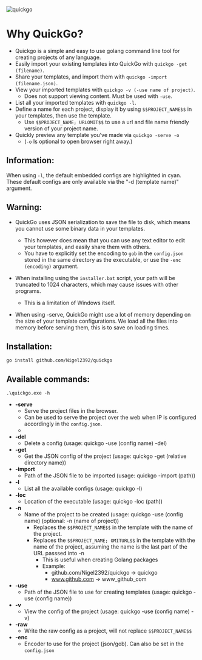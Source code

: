 ![quickgo](https://user-images.githubusercontent.com/91429854/199236480-a1e16f40-88c9-448a-a852-f982980f562b.png)
# Why QuickGo?
- Quickgo is a simple and easy to use golang command line tool for creating projects of any language.
- Easily import your existing templates into QuickGo with `quickgo -get (filename)`.
- Share your templates, and import them with `quickgo -import (filename.json)`.
- View your imported templates with `quickgo -v (-use name of project)`.
  - Does not support viewing content. Must be used with `-use`.
- List all your imported templates with `quickgo -l`.
- Define a name for each project, display it by using `$$PROJECT_NAME$$` in your templates, then use the template.
  - Use `$$PROJECT_NAME; URLOMIT$$` to use a url and file name friendly version of your project name.
- Quickly preview any template you've made via `quickgo -serve -o` 
  - (`-o` Is optional to open browser right away.)

## Information:
When using `-l`, the default embedded configs are highlighted in cyan. 
These default configs are only available via the "-d (template name)" argument.

## Warning:
* QuickGo uses JSON serialization to save the file to disk, which means you cannot use some binary data in your templates. 
  * This however does mean that you can use any text editor to edit your templates, and easily share them with others.
  * You have to explicitly set the encoding to `gob` in the `config.json` stored in the same directory as the executable, or use the `-enc (encoding)` argument.

* When installing using the `installer.bat` script, your path will be truncated to 1024 characters, which may cause issues with other programs.
  * This is a limitation of Windows itself.

* When using -serve, QuickGo might use a lot of memory depending on the size of your template configurations. 
  We load all the files into memory before serving them, this is to save on loading times.

## Installation:
```
go install github.com/Nigel2392/quickgo
```

## Available commands:
```
.\quickgo.exe -h
```
- **-serve**
  - Serve the project files in the browser.
  - Can be used to serve the project over the web when IP is configured accordingly in the `config.json`.
  - 
- **-del**
  - Delete a config (usage: quickgo -use (config name) -del)
- **-get**
  - Get the JSON config of the project (usage: quickgo -get (relative directory name))
- **-import**
  - Path of the JSON file to be imported (usage: quickgo -import (path))
- **-l**    
  - List all the available configs (usage: quickgo -l)
- **-loc**
  - Location of the executable (usage: quickgo -loc (path))
- **-n**
  - Name of the project to be created (usage: quickgo -use (config name) (optional: -n (name of project))
    - Replaces the `$$PROJECT_NAME$$` in the template with the name of the project.
    - Replaces the `$$PROJECT_NAME; OMITURL$$` in the template with the name of the project, assuming the name is the last part of the URL passsed into -n
      - This is useful when creating Golang packages
      - Example: 
        - github.com/Nigel2392/quickgo -> quickgo
        - www.github.com -> www_github_com
- **-use**
  - Path of the JSON file to use for creating templates (usage: quickgo -use (config name))
- **-v**
  - View the config of the project (usage: quickgo -use (config name) -v)
- **-raw**
  - Write the raw config as a project, will not replace `$$PROJECT_NAME$$`
- **-enc**
  - Encoder to use for the project (json/gob). Can also be set in the `config.json`
